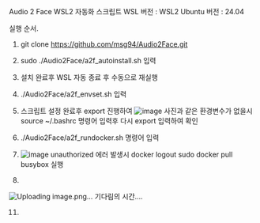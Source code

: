 Audio 2 Face WSL2 자동화 스크립트
WSL 버전 :  WSL2
Ubuntu 버전 : 24.04

실행 순서. 
1. git clone https://github.com/msg94/Audio2Face.git
2. sudo ./Audio2Face/a2f_autoinstall.sh 입력
3. 설치 완료후 WSL 자동 종료 후  수동으로 재실행
4. ./Audio2Face/a2f_envset.sh 입력
5. 스크립트 설정 완료후 export 진행하여
   ![image](https://github.com/user-attachments/assets/8b250ba0-9508-4263-aaa2-7e84af55336e)
   사진과 같은 환경변수가 없을시
   source ~/.bashrc 명령어 입력후 다시 export 입력하여 확인

6. ./Audio2Face/a2f_rundocker.sh 명령어 입력
7. ![image](https://github.com/user-attachments/assets/9302e41f-5c13-415f-a3d6-073b8cf4c47b)
   unauthorized 에러 발생시
   docker logout
   sudo docker pull busybox 실행
9. 
![Uploading image.png…]()
기다림의 시간....

11. 



   
